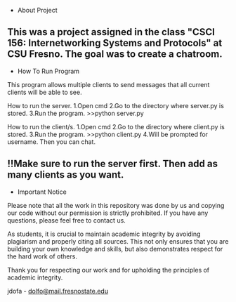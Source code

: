 - About Project

This was a project assigned in the class "CSCI 156: Internetworking Systems and Protocols" at CSU Fresno. 
The goal was to create a chatroom.
--------------------------------------------------------------------------------------------------------------------------------------------------
- How To Run Program

This program allows multiple clients to send messages that all current clients will be able to see. 

How to run the server. 
1.Open cmd
2.Go to the directory where server.py is stored.
3.Run the program. >>python server.py

How to run the client/s. 
1.Open cmd
2.Go to the directory where client.py is stored.
3.Run the program. >>python client.py
4.Will be prompted for username. Then you can chat.

!!Make sure to run the server first. Then add as many clients as you want.
--------------------------------------------------------------------------------------------------------------------------------------------------
- Important Notice

Please note that all the work in this repository was done by us and copying our code without our permission is strictly prohibited. 
If you have any questions, please feel free to contact us.

As students, it is crucial to maintain academic integrity by avoiding plagiarism and properly citing all sources. 
This not only ensures that you are building your own knowledge and skills, but also demonstrates respect for the hard work of others.

Thank you for respecting our work and for upholding the principles of academic integrity.

jdofa - dolfo@mail.fresnostate.edu



